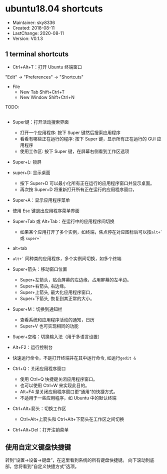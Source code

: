 # ubuntu18.04 shortcuts
- Maintainer: sky8336
-    Created: 2018-08-11
- LastChange: 2020-08-11
-    Version: V0.1.3

## 1 terminal shortcuts
- Ctrl+Alt+T：打开 Ubuntu 终端窗口

"Edit" -> "Preferences" -> "Shortcuts"
- File
  - New Tab		Shift+Ctrl+T
  - New Window	Shift+Ctrl+N

TODO:

##
- Super键：打开活动搜索界面
  - 打开一个应用程序: 按下 Super 键然后搜索应用程序
  - 看看有哪些正在运行的程序: 按下 Super 键，显示所有正在运行的 GUI 应用程序
  - 使用工作区: 按下 Super 键，在屏幕右侧看到工作区选项
- Super+L: 锁屏
- super+D: 显示桌面
  - 按下 Super+D 可以最小化所有正在运行的应用程序窗口并显示桌面。
  - 再次按 Super+D 将重新打开所有正在运行的应用程序窗口，
-  Super+A：显示应用程序菜单
  - 使用 Esc 键退出应用程序菜单界面

- Super+Tab 或 Alt+Tab：在运行中的应用程序间切换
	- 如果某个应用打开了多个实例，如终端，焦点停在对应图标后可以按`` alt+` `` 或
	  `` super+` ``
- alt+tab
- `` alt+` `` 同种类的应用程序，多个实例间切换，如多个终端
- Super+箭头：移动窗口位置
  - Super+左箭头，贴合屏幕的左边缘，占用屏幕的左半边。
  - Super+右箭头, 右边缘。
  - Super+上箭头, 最大化应用程序窗口，
  - Super+下箭头, 恢复到其正常的大小。
- Super+M：切换到通知栏
  - 查看系统和应用程序活动的通知，日历
  - Super+V 也可实现相同的功能
- Super+空格：切换输入法（用于多语言设置）
-  Alt+F2：运行控制台
  - 快速运行命令，不是打开终端并在其中运行命令, 如运行`gedit &`
- Ctrl+Q：关闭应用程序窗口
  - 使用 Ctrl+Q 快捷键关闭应用程序窗口。
  - 也可以使用 Ctrl+W 来实现此目的。
  -	Alt+F4 是关闭应用程序窗口更“通用”的快捷方式。
  - 不适用于一些应用程序，如 Ubuntu 中的默认终端
- Ctrl+Alt+箭头：切换工作区
  - Ctrl+Alt+上箭头和 Ctrl+Alt+下箭头在工作区之间切换
- Ctrl+Alt+Del：打开注销菜单

## 使用自定义键盘快捷键
转到“设置->设备->键盘”，在这里看到系统的所有键盘快捷键。
向下滚动到底部，您将看到“自定义快捷方式”选项。
